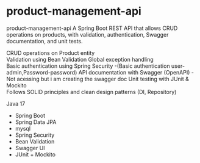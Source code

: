 # product-management-api
product-management-api
A Spring Boot REST API that allows CRUD operations on products, with validation, authentication, Swagger documentation, and unit tests.

CRUD operations on Product entity  
 Validation using Bean Validation
 Global exception handling  
 Basic authentication using Spring Security -(Basic authentication user-admin,Password-password) 
 API documentation with Swagger (OpenAPI) -Not acessing but i am creating the swagger doc 
 Unit testing with JUnit & Mockito  
 Follows SOLID principles and clean design patterns (DI, Repository)

 Java 17
- Spring Boot
- Spring Data JPA
- mysql
- Spring Security
- Bean Validation
- Swagger UI
- JUnit + Mockito
